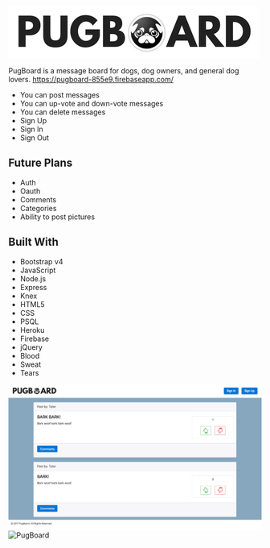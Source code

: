 ![PugBoard Logo](assets/pugboard_logo.png)

PugBoard is a message board for dogs, dog owners, and general dog lovers.
https://pugboard-855e9.firebaseapp.com/

- You can post messages
- You can up-vote and down-vote messages
- You can delete messages
- Sign Up
- Sign In
- Sign Out

## Future Plans
- Auth
- Oauth
- Comments
- Categories
- Ability to post pictures

## Built With
- Bootstrap v4
- JavaScript
- Node.js
- Express
- Knex
- HTML5
- CSS
- PSQL
- Heroku
- Firebase
- jQuery
- Blood
- Sweat
- Tears

![Website](Website.png)
![PugBoard](https://www.youtube.com/watch?v=ymIv-7HRz9o&feature=youtu.be)
